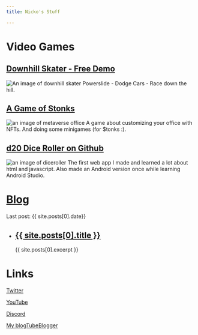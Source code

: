 ```yaml
---
title: Nicko's Stuff

---
```


# Video Games
## [Downhill Skater - Free Demo](https://kudos.itch.io)
![An image of downhill skater](https://img.itch.zone/aW1nLzEwMzMzOTY0LmpwZw==/315x250%23c/DdOf47.jpg)
Powerslide - Dodge Cars - Race down the hill.

## [A Game of Stonks](https://mverse.cloud)
![an image of metaverse office](https://img.itch.zone/aW1nLzU3NTM2NzEuanBn/315x250%23c/BSLT%2BX.jpg)
A game about customizing your office with NFTs. And doing some minigames (for $tonks :).

## [d20 Dice Roller on Github](https://nickogibson.github.io/apps/diceroller.html)
![an image of diceroller](https://img.itch.zone/aW1nLzI3OTE3NTEucG5n/315x250%23c/i1mMZg.png)
The first web app I made and learned a lot about html and javascript. Also made an Android version once while learning Android Studio.  

# [Blog](https://nickogibson.github.io/blog/)
Last post: {{ site.posts[0].date}} 
<ul>
      <li>
      <h2><a href="{{ site.posts[0].url }}">{{  site.posts[0].title }}</a></h2>  
      {{  site.posts[0].excerpt }}
    </li>
</ul>

# Links

[Twitter](https://twitter.com/NickoGibson)

[YouTube](https://www.youtube.com/c/NickolaiGibson)

[Discord](https://discord.gg/Nk3DFSmJwy)

[My blogTubeBlogger](https://tubeblogger.blogspot.com)




